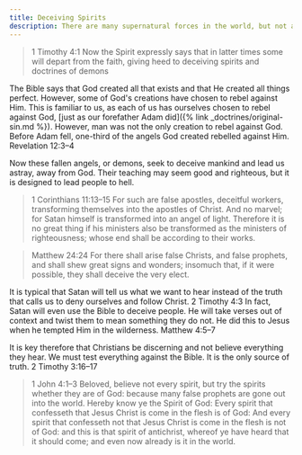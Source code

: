 ```yaml
---
title: Deceiving Spirits
description: There are many supernatural forces in the world, but not all of them speak the truth. Many teachings that claim to be from God are actually from demons to lead us astray.
---
```


> 1 Timothy 4:1  Now the Spirit expressly says that in latter times some will depart from the faith, giving heed to deceiving spirits and doctrines of demons

The Bible says that God created all that exists and that He created all things perfect. However, some of God's creations have chosen to rebel against Him. This is familiar to us, as each of us has ourselves chosen to rebel against God, [just as our forefather Adam did]({% link _doctrines/original-sin.md %}). However, man was not the only creation to rebel against God. Before Adam fell, one-third of the angels God created rebelled against Him. Revelation 12:3–4

Now these fallen angels, or demons, seek to deceive mankind and lead us astray, away from God. Their teaching may seem good and righteous, but it is designed to lead people to hell.

> 1 Corinthians 11:13–15  For such are false apostles, deceitful workers, transforming themselves into the apostles of Christ. And no marvel; for Satan himself is transformed into an angel of light. Therefore it is no great thing if his ministers also be transformed as the ministers of righteousness; whose end shall be according to their works.

> Matthew 24:24  For there shall arise false Christs, and false prophets, and shall shew great signs and wonders; insomuch that, if it were possible, they shall deceive the very elect.

It is typical that Satan will tell us what we want to hear instead of the truth that calls us to deny ourselves and follow Christ. 2 Timothy 4:3 In fact, Satan will even use the Bible to deceive people. He will take verses out of context and twist them to mean something they do not. He did this to Jesus when he tempted Him in the wilderness. Matthew 4:5–7

It is key therefore that Christians be discerning and not believe everything they hear. We must test everything against the Bible. It is the only source of truth. 2 Timothy 3:16–17

> 1 John 4:1–3  Beloved, believe not every spirit, but try the spirits whether they are of God: because many false prophets are gone out into the world. Hereby know ye the Spirit of God: Every spirit that confesseth that Jesus Christ is come in the flesh is of God: And every spirit that confesseth not that Jesus Christ is come in the flesh is not of God: and this is that spirit of antichrist, whereof ye have heard that it should come; and even now already is it in the world.
